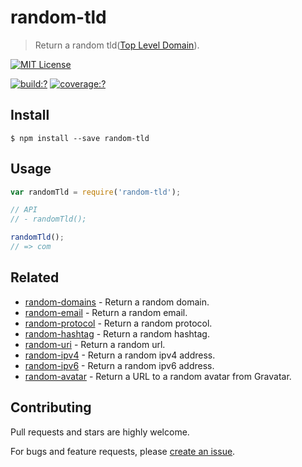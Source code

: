 # random-tld

> Return a random tld([Top Level Domain](https://en.wikipedia.org/wiki/Top-level_domain)).

[![MIT License](https://img.shields.io/badge/license-MIT_License-green.svg?style=flat-square)](https://github.com/mock-end/random-tld/blob/master/LICENSE)

[![build:?](https://img.shields.io/travis/mock-end/random-tld/master.svg?style=flat-square)](https://travis-ci.org/mock-end/random-tld)
[![coverage:?](https://img.shields.io/coveralls/mock-end/random-tld/master.svg?style=flat-square)](https://coveralls.io/github/mock-end/random-tld)


## Install

```
$ npm install --save random-tld 
```

## Usage

```js
var randomTld = require('random-tld');

// API
// - randomTld();

randomTld();
// => com
```

## Related

- [random-domains](https://github.com/mock-end/random-domains) - Return a random domain.
- [random-email](https://github.com/mock-end/random-email) - Return a random email.
- [random-protocol](https://github.com/mock-end/random-protocol) - Return a random protocol.
- [random-hashtag](https://github.com/mock-end/random-tld) - Return a random hashtag.
- [random-uri](https://github.com/mock-end/random-uri.git) - Return a random url.
- [random-ipv4](https://github.com/mock-end/random-ipv4) - Return a random ipv4 address.
- [random-ipv6](https://github.com/mock-end/random-ipv6) - Return a random ipv6 address.
- [random-avatar](https://github.com/mock-end/random-avatar) - Return a URL to a random avatar from Gravatar.

## Contributing

Pull requests and stars are highly welcome.

For bugs and feature requests, please [create an issue](https://github.com/mock-end/random-tld/issues/new).

